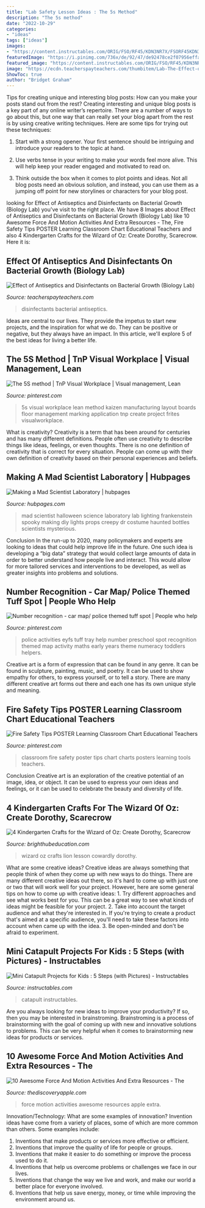 ```yaml
---
title: "Lab Safety Lesson Ideas : The 5s Method"
description: "The 5s method"
date: "2022-10-29"
categories:
- "ideas"
tags: ["ideas"]
images:
- "https://content.instructables.com/ORIG/FSO/RF45/KDN3NR7X/FSORF45KDN3NR7X.jpg?frame=1&amp;width=2100"
featuredImage: "https://i.pinimg.com/736x/de/92/47/de92478ce2f07956effa6665e207e092--classroom-charts-classroom-posters.jpg"
featured_image: "https://content.instructables.com/ORIG/FSO/RF45/KDN3NR7X/FSORF45KDN3NR7X.jpg?frame=1&amp;width=2100"
image: "https://ecdn.teacherspayteachers.com/thumbitem/Lab-The-Effect-of-Antiseptics-and-Disinfectants-on-Bacterial-Growth-1579555071/original-118662-3.jpg"
ShowToc: true
author: "Bridget Graham"
---
```



Tips for creating unique and interesting blog posts: How can you make your posts stand out from the rest?
Creating interesting and unique blog posts is a key part of any online writer’s repertoire. There are a number of ways to go about this, but one way that can really set your blog apart from the rest is by using creative writing techniques. Here are some tips for trying out these techniques:
1. Start with a strong opener. Your first sentence should be intriguing and introduce your readers to the topic at hand.

2. Use verbs tense in your writing to make your words feel more alive. This will help keep your reader engaged and motivated to read on.

3. Think outside the box when it comes to plot points and ideas. Not all blog posts need an obvious solution, and instead, you can use them as a jumping off point for new storylines or characters for your blog post.


	

		
looking for Effect of Antiseptics and Disinfectants on Bacterial Growth (Biology Lab) you've visit to the right place. We have 8 Images about Effect of Antiseptics and Disinfectants on Bacterial Growth (Biology Lab) like 10 Awesome Force And Motion Activities And Extra Resources - The, Fire Safety Tips POSTER Learning Classroom Chart Educational Teachers and also 4 Kindergarten Crafts for the Wizard of Oz: Create Dorothy, Scarecrow. Here it is:
		
    
## Effect Of Antiseptics And Disinfectants On Bacterial Growth (Biology Lab)

<img loading=lazy src="https://ecdn.teacherspayteachers.com/thumbitem/Lab-The-Effect-of-Antiseptics-and-Disinfectants-on-Bacterial-Growth-1579555071/original-118662-3.jpg" onerror="this.onerror=null;this.src='https://tse1.mm.bing.net/th?id=OIP.rUm7LaIN1yMY2Q71I6i83gAAAA&amp;pid=15.1';" alt="Effect of Antiseptics and Disinfectants on Bacterial Growth (Biology Lab)">

_Source: teacherspayteachers.com_

>disinfectants bacterial antiseptics. 

	

Ideas are central to our lives. They provide the impetus to start new projects, and the inspiration for what we do. They can be positive or negative, but they always have an impact. In this article, we'll explore 5 of the best ideas for living a better life.

    
## The 5S Method | TnP Visual Workplace | Visual Management, Lean

<img loading=lazy src="https://i.pinimg.com/736x/da/81/18/da81186c077b78871037304ebe1ce265--frites-kaizen.jpg" onerror="this.onerror=null;this.src='https://tse2.mm.bing.net/th?id=OIP.wa7z3mPlGwkKHGd7I5JEIgHaGj&amp;pid=15.1';" alt="The 5S method | TnP Visual Workplace | Visual management, Lean">

_Source: pinterest.com_

>5s visual workplace lean method kaizen manufacturing layout boards floor management marking application tnp create project frites visualworkplace. 

	

What is creativity?
Creativity is a term that has been around for centuries and has many different definitions. People often use creativity to describe things like ideas, feelings, or even thoughts. There is no one definition of creativity that is correct for every situation. People can come up with their own definition of creativity based on their personal experiences and beliefs.

    
## Making A Mad Scientist Laboratory | Hubpages

<img loading=lazy src="https://usercontent1.hubstatic.com/10287650_f260.jpg" onerror="this.onerror=null;this.src='https://tse1.mm.bing.net/th?id=OIP.Bgq6kUxhjsCEZX2M81_ySwHaJ3&amp;pid=15.1';" alt="Making a Mad Scientist Laboratory | hubpages">

_Source: hubpages.com_

>mad scientist halloween science laboratory lab lighting frankenstein spooky making diy lights props creepy dr costume haunted bottles scientists mysterious. 

	

Conclusion
In the run-up to 2020, many policymakers and experts are looking to ideas that could help improve life in the future. One such idea is developing a “big data” strategy that would collect large amounts of data in order to better understand how people live and interact. This would allow for more tailored services and interventions to be developed, as well as greater insights into problems and solutions.

    
## Number Recognition - Car Map/ Police Themed Tuff Spot | People Who Help

<img loading=lazy src="https://i.pinimg.com/736x/d5/d7/2f/d5d72f41bac336018c07ea7de6acab21.jpg" onerror="this.onerror=null;this.src='https://tse1.mm.bing.net/th?id=OIP.TkEzOX45SVWJNQci8v8BpQHaFj&amp;pid=15.1';" alt="Number recognition - car map/ police themed tuff spot | People who help">

_Source: pinterest.com_

>police activities eyfs tuff tray help number preschool spot recognition themed map activity maths early years theme numeracy toddlers helpers. 

	

Creative art is a form of expression that can be found in any genre. It can be found in sculpture, painting, music, and poetry. It can be used to show empathy for others, to express yourself, or to tell a story. There are many different creative art forms out there and each one has its own unique style and meaning.

    
## Fire Safety Tips POSTER Learning Classroom Chart Educational Teachers

<img loading=lazy src="https://i.pinimg.com/736x/de/92/47/de92478ce2f07956effa6665e207e092--classroom-charts-classroom-posters.jpg" onerror="this.onerror=null;this.src='https://tse2.mm.bing.net/th?id=OIP.PHqfQSv_TLgTczObNCil0AHaJQ&amp;pid=15.1';" alt="Fire Safety Tips POSTER Learning Classroom Chart Educational Teachers">

_Source: pinterest.com_

>classroom fire safety poster tips chart charts posters learning tools teachers. 

	

Conclusion
Creative art is an exploration of the creative potential of an image, idea, or object. It can be used to express your own ideas and feelings, or it can be used to celebrate the beauty and diversity of life.

    
## 4 Kindergarten Crafts For The Wizard Of Oz: Create Dorothy, Scarecrow

<img loading=lazy src="http://img.bhs4.com/CE/1/CE1F2BE7B3695D17A944B237235E5AC85B9A5397_lis.jpg" onerror="this.onerror=null;this.src='https://tse2.mm.bing.net/th?id=OIP.wExqMlpr2fDQDJVNFjpbiQHaFj&amp;pid=15.1';" alt="4 Kindergarten Crafts for the Wizard of Oz: Create Dorothy, Scarecrow">

_Source: brighthubeducation.com_

>wizard oz crafts lion lesson cowardly dorothy. 

	

What are some creative ideas?
Creative ideas are always something that people think of when they come up with new ways to do things. There are many different creative ideas out there, so it's hard to come up with just one or two that will work well for your project. However, here are some general tips on how to come up with creative ideas: 1. Try different approaches and see what works best for you. This can be a great way to see what kinds of ideas might be feasible for your project. 2. Take into account the target audience and what they're interested in. If you're trying to create a product that's aimed at a specific audience, you'll need to take these factors into account when came up with the idea. 3. Be open-minded and don't be afraid to experiment.

    
## Mini Catapult Projects For Kids : 5 Steps (with Pictures) - Instructables

<img loading=lazy src="https://content.instructables.com/ORIG/FSO/RF45/KDN3NR7X/FSORF45KDN3NR7X.jpg?frame=1&amp;width=2100" onerror="this.onerror=null;this.src='https://tse4.mm.bing.net/th?id=OIP.OF766M2pSC7tY-_HEavj-gHaGL&amp;pid=15.1';" alt="Mini Catapult Projects for Kids : 5 Steps (with Pictures) - Instructables">

_Source: instructables.com_

>catapult instructables. 

	

Are you always looking for new ideas to improve your productivity? If so, then you may be interested in brainstroming. Brainstroming is a process of brainstorming with the goal of coming up with new and innovative solutions to problems. This can be very helpful when it comes to brainstorming new ideas for products or services.

    
## 10 Awesome Force And Motion Activities And Extra Resources - The

<img loading=lazy src="http://www.thediscoveryapple.com/wp-content/uploads/2016/12/Force-Pin-512x1024.jpg" onerror="this.onerror=null;this.src='https://tse1.mm.bing.net/th?id=OIP.OTEVnft2vNR97e6hAAOXegHaO0&amp;pid=15.1';" alt="10 Awesome Force And Motion Activities And Extra Resources - The">

_Source: thediscoveryapple.com_

>force motion activities awesome resources apple extra. 

	

Innovation/Technology: What are some examples of innovation?
Invention ideas have come from a variety of places, some of which are more common than others. Some examples include:
1. Inventions that make products or services more effective or efficient. 
2. Inventions that improve the quality of life for people or groups. 
3. Inventions that make it easier to do something or improve the process used to do it. 
4. Inventions that help us overcome problems or challenges we face in our lives. 
5. Inventions that change the way we live and work, and make our world a better place for everyone involved. 
6. Inventions that help us save energy, money, or time while improving the environment around us.

